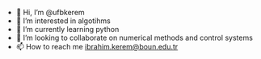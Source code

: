 - 👋 Hi, I’m @ufbkerem
- 👀 I’m interested in algotihms
- 🌱 I’m currently learning python
- 💞️ I’m looking to collaborate on numerical methods and control systems
- 📫 How to reach me ibrahim.kerem@boun.edu.tr

<!---
ufbkerem/ufbkerem is a ✨ special ✨ repository because its `README.md` (this file) appears on your GitHub profile.
You can click the Preview link to take a look at your changes.
--->
